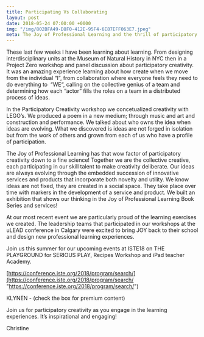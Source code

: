 ```yaml
---
title: Participating Vs Collaborating
layout: post
date: 2018-05-24 07:00:00 +0000
img: "/img/802BFA49-D8F0-412E-95F4-6E87EFF063E7.jpeg"
meta: The Joy of Professional Learning and the thrill of participatory creativity.
---
```

These last few weeks I have been learning about learning. From designing interdisciplinary units at the Museum of Natural History in NYC then in a Project Zero workshop and panel discussion about participatory creativity. It was an amazing experience learning about how create when we move from the individual “I”, from collaboration where everyone feels they need to do everything to  “WE“, calling on the collective genius of a team and determining how each “actor” fills the roles on a team in a distributed process of ideas.

In the Participatory Creativity workshop we concetualized creativity with LEGO’s. We produced a poem in a new medium; through music and art and construction and performance. We talked about who owns the idea when ideas are evolving. What we discovered is ideas are not forged in isolation but from the work of others and grown from each of us who have a profile of participation.

The Joy of Professional Learning has that wow factor of participatory creativity down to a fine science!  Together we are the collective creative, each participating in our skill talent to make creativity deliberate. Our ideas are always evolving through the embedded succession of innovative services and products that incorporate both novelty and utility. We know ideas are not fixed, they are created in a social space. They take place over time with markers in the development of a service and product. We built an exhibition that shows our thinking in the Joy of Professional Learning Book Series and services!

At our most recent event we are particularly proud of the learning exercises we created. The leadership teams that participated in our workshops at the uLEAD conference in Calgary were excited to bring JOY back to their school and design new professional learning experiences.

Join us this summer for our upcoming events at ISTE18 on THE PLAYGROUND for SERIOUS PLAY, Recipes Workshop and iPad teacher Academy.

[https://conference.iste.org/2018/program/search/](https://conference.iste.org/2018/program/search/ "https://conference.iste.org/2018/program/search/")

KLYNEN - (check the box for premium content)

Join us for participatory creativity as you engage in the learning experiences. It’s inspirational and engaging!

Christine